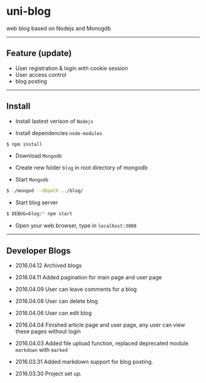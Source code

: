 # uni-blog
web blog based on Nodejs and Monogdb

---

## Feature (update)

- User registration & login with cookie session
- User access control
- blog posting
---

## Install

- Install lastest verison of `Nodejs`

- Install dependencies `node-modules`
```bash
$ npm install
```
- Download `Mongodb`

- Create new folder `blog` in root directory of mongodb

- Start `Mongodb`
```bash
$ ./mongod --dbpath ../blog/
```
- Start blog server
```bash
$ DEBUG=blog:* npm start
```
- Open your web browser, type in `localhost:3000`

----

## Developer Blogs

- 2016.04.12 Archived blogs

- 2016.04.11 Added pagination for main page and user page

- 2016.04.09 User can leave comments for a blog

- 2016.04.08 User can delete blog 

- 2016.04.06 User can edit blog

- 2016.04.04 Finished article page and user page, any user can view these pages without login

- 2016.04.03 Added file upload function, replaced deprecated module `markdown` with `marked`

- 2016.03.31 Added markdown support for blog posting.

- 2016.03.30 Project set up.
